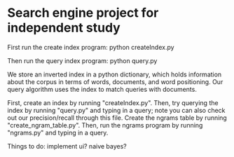 # Search engine project for independent study
<!-- 
Authors: Tyler Schon, Nick Murray
Date: May, 2019
-->

First run the create index program:
python createIndex.py

Then run the query index program:
python query.py

We store an inverted index in a python dictionary, which holds information about the corpus in terms of words, documents, and word positioning.  Our query algorithm uses the index to match queries with documents.

First, create an index by running "createIndex.py". Then, try querying the index by running "query.py" and typing in a query; note you can also check out our precision/recall through this file.  Create the ngrams table by running "create_ngram_table.py".  Then, run the ngrams program by running "ngrams.py" and typing in a query.

Things to do:
implement ui?
naive bayes?
